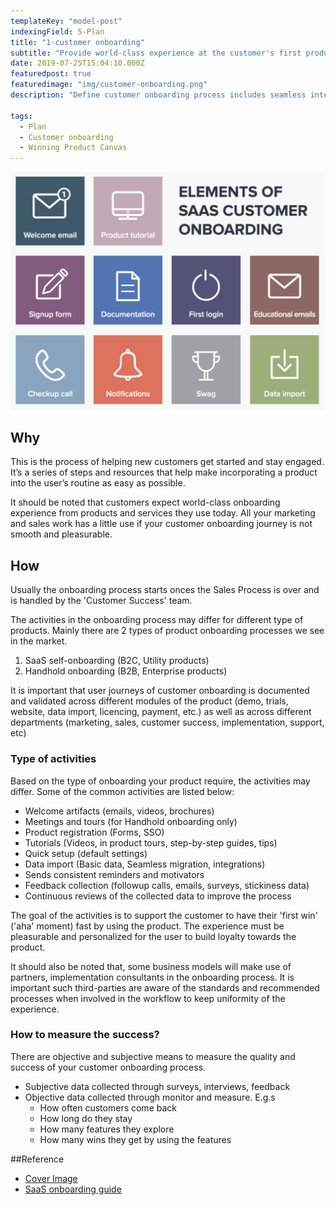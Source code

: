 ```yaml
---
templateKey: "model-post"
indexingField: 5-Plan
title: "1-customer onboarding"
subtitle: "Provide world-class experience at the customer's first product touch-point"
date: 2019-07-25T15:04:10.000Z
featuredpost: true
featuredimage: "img/customer-onboarding.png"
description: "Define customer onboarding process includes seamless integration across modules such as websites, demos, trials, licensing, payments, data migrations, resource provisioning, etc."

tags:
  - Plan
  - Customer onboarding
  - Winning Product Canvas
---
```


![Customer Onboarding](/img/customer-onboarding.png)

## Why

This is the process of helping new customers get started and stay engaged. It’s a series of steps and resources that help make incorporating a product into the user’s routine as easy as possible. 

It should be noted that customers expect world-class onboarding experience from products and services they use today. All your marketing and sales work has a little use if your customer onboarding journey is not smooth and pleasurable. 

## How

Usually the onboarding process starts onces the Sales Process is over and is handled by the 'Customer Success' team.

The activities in the onboarding process may differ for different type of products. Mainly there are 2 types of product onboarding processes we see in the market.

1. SaaS self-onboarding (B2C, Utility products)
2. Handhold onboarding (B2B, Enterprise products)

It is important that user journeys of customer onboarding is documented and validated across different modules of the product (demo, trials, website, data import, licencing, payment, etc.) as well as across different departments (marketing, sales, customer success, implementation, support, etc)

### Type of activities

Based on the type of onboarding your product require, the activities may differ. Some of the common activities are listed below:
 - Welcome artifacts (emails, videos, brochures)
 - Meetings and tours (for Handhold onboarding only)
 - Product registration (Forms, SSO)
 - Tutorials (Videos, in product tours, step-by-step guides, tips)
 - Quick setup (default settings)
 - Data import (Basic data, Seamless migration, integrations)
 - Sends consistent reminders and motivators
 - Feedback collection (followup calls, emails, surveys, stickiness data)
 - Continuous reviews of the collected data to improve the process

The goal of the activities is to support the customer to have their 'first win' ('aha' moment) fast by using the product. The experience must be pleasurable and personalized for the user to build loyalty towards the product.

It should also be noted that, some business models will make use of partners, implementation consultants in the onboarding process. It is important such third-parties are aware of the standards and recommended processes when involved in the workflow to keep uniformity of the experience.

### How to measure the success?
There are objective and subjective means to measure the quality and success of your customer onboarding process.
 - Subjective data collected through surveys, interviews, feedback 
 - Objective data collected through monitor and measure. E.g.s
   - How often customers come back
   - How long do they stay
   - How many features they explore
   - How many wins they get by using the features

##Reference
 - [Cover Image](https://tallyfy.com/definition-customer-onboarding/)
 - [SaaS onboarding guide](https://blog.chartmogul.com/a-guide-to-saas-customer-onboarding/)